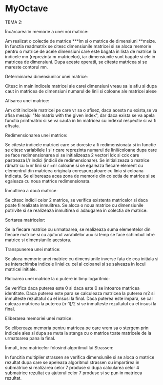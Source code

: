 # MyOctave

TEMA 2:


Încărcarea în memorie a unei noi matrice:

 Am realizat o colectie de matrice ***lm si o matrice de dimensiuni **msize.
In functia readmatrix se citesc dimensiunile matricei si se aloca memorie
pentru o matrice de acele dimensiuni care este bagata in lista de matrice la
indicele mn (reprezinta nr matricelor), iar dimensiunile sunt bagate si ele in
matricea de dimensiuni. Dupa aceste operatii, se citeste matricea si se mareste
contorul mn.

Determinarea dimensiunilor unei matrice:

 Citesc in main indicele matricei ale carei dimensiuni vreau sa le aflu si dupa
caut in matricea de dimensiuni numarul de linii si coloane ale matricei alese

Afisarea unei matrice:

 Am citit indicele matricei pe care vr sa o afisez, daca acesta nu exista,se va
afisa mesajul "No matrix with the given index", dar daca exista se va apela
functia printmatrix si se va cauta in lm matricea cu indexul respectiv si va
fi afisata.

Redimensionarea unei matrice:

 Se citeste indicele matricei care se doreste a fi redimensionata si in functie
se citesc variabilele l si r care reprezinta numarul de linii/coloane dupa care
se face redimensionarea si se initializeaza 2 vectori ldx si cdx care pastreaza 
l/r indici (indicii de redimensionare). Se initializeaza o matrice rdmatr cu
l=nr linii si r =nr coloane si se egaleaza fiecare element cu elementrul din
matricea originala corespunzatoare cu linia si coloana indicata. Se elibereaza
acea zona de memorie din colectia de matrice si se egaleaza cu noua matrice
redimensionata.

Înmultirea a două matrice:

 Se citesc indicii celor 2 matrice, se verifica existenta matricelor si daca
poate fi realizata inmulitrea. Se aloca o noua matrice cu dimensiunile
potrivite si se realizeaza inmultirea si adaugarea in colectia de matrice.
 
Sortarea matricelor:

 Se ia fiecare matrice cu urmatoarea, se realizeaza suma elementelor din
fiecare matrice si cu ajutorul varabilelor aux si temp se face schimbul intre
matrice si dimensiunile acestora.

Transpunerea unei matrice:

 Se aloca memorie unei matrice cu dimensiunile inverse fata de cea initiala si
se interschimba indicele liniei cu cel al coloanei si se salveaza in locul
matricei initiale.
 
Ridicarea unei matrice la o putere în timp logaritmic:

 Se verifica daca puterea este 0 si daca este 0 se intoarce matricea
identitate. Daca puterea este para se calculeaza matricea la puterea n/2 si
inmulteste rezultatul cu el insusi la final. Daca puterea este impara, se cal
culeaza matricea la puterea (n-1)/2  si se inmulteste rezultatul cu el insusi
la final.

Eliberarea memoriei unei matrice:

 Se elibereaza memoria pentru matricea pe care vrem sa o stergem prin indicele
ales si dupa se muta la stanga cu o matrice toate matricele de la urmatoarea
pana la final.

Înmult, irea matricelor folosind algoritmul lui Strassen:

 In funcitia multiplier strassen se verifica dimensiunile si se aloca o matrice
rezultat dupa care se apeleaza algoritmul strassen cu impartirea in submatrice
si realizarea celor 7 produse si dupa calcularea celor 4 submatrice rezultat cu
ajutorul celor 7 produse si se pun in matricea rezultat.
 
